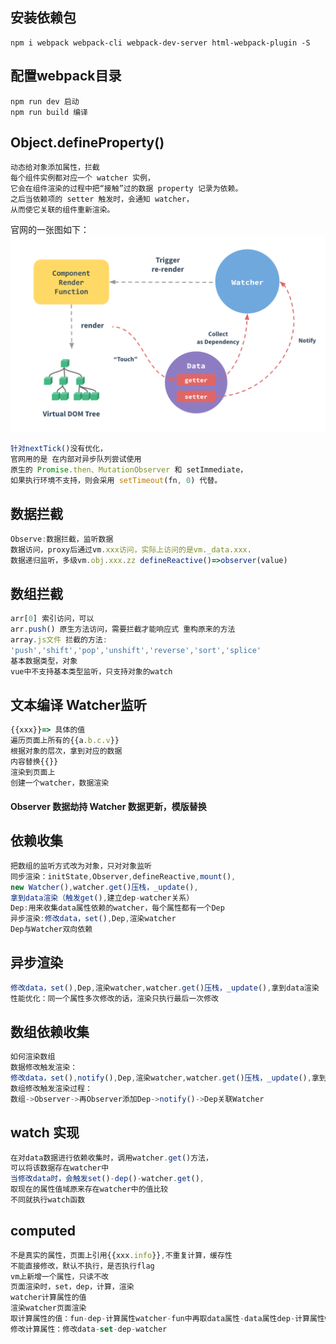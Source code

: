 ## 安装依赖包
```
npm i webpack webpack-cli webpack-dev-server html-webpack-plugin -S
```

## 配置webpack目录
```
npm run dev 启动
npm run build 编译
```

## Object.defineProperty()
```
动态给对象添加属性，拦截
每个组件实例都对应一个 watcher 实例，
它会在组件渲染的过程中把“接触”过的数据 property 记录为依赖。
之后当依赖项的 setter 触发时，会通知 watcher，
从而使它关联的组件重新渲染。
```
官网的一张图如下：
<img src="./data.png" />
```js
针对nextTick()没有优化，
官网用的是 在内部对异步队列尝试使用
原生的 Promise.then、MutationObserver 和 setImmediate，
如果执行环境不支持，则会采用 setTimeout(fn, 0) 代替。
```
## 数据拦截
```js
Observe:数据拦截，监听数据
数据访问，proxy后通过vm.xxx访问，实际上访问的是vm._data.xxx.
数据递归监听，多级vm.obj.xxx.zz defineReactive()=>observer(value)
```

## 数组拦截
```js
arr[0] 索引访问，可以
arr.push() 原生方法访问，需要拦截才能响应式 重构原来的方法
array.js文件 拦截的方法:
'push','shift','pop','unshift','reverse','sort','splice'
基本数据类型，对象
vue中不支持基本类型监听，只支持对象的watch
```

## 文本编译 Watcher监听
```js
{{xxx}}=> 具体的值
遍历页面上所有的{{a.b.c.v}}
根据对象的层次，拿到对应的数据
内容替换{{}}
渲染到页面上
创建一个watcher，数据渲染
```


#### Observer 数据劫持 Watcher 数据更新，模版替换

## 依赖收集
```js
把数组的监听方式改为对象，只对对象监听
同步渲染：initState,Observer,defineReactive,mount(),
new Watcher(),watcher.get()压栈，_update(),
拿到data渲染（触发get(),建立dep-watcher关系）
Dep:用来收集data属性依赖的watcher，每个属性都有一个Dep
异步渲染:修改data，set(),Dep,渲染watcher
Dep与Watcher双向依赖
```


## 异步渲染
```js
修改data，set(),Dep,渲染watcher,watcher.get()压栈，_update(),拿到data渲染
性能优化：同一个属性多次修改的话，渲染只执行最后一次修改
```


## 数组依赖收集
```js
如何渲染数组
数据修改触发渲染：
修改data，set(),notify(),Dep,渲染watcher,watcher.get()压栈，_update(),拿到data渲染
数组修改触发渲染过程：
数组->Observer->再Observer添加Dep->notify()->Dep关联Watcher
```


## watch 实现
```js
在对data数据进行依赖收集时，调用watcher.get()方法，
可以将该数据存在watcher中
当修改data时，会触发set()-dep()-watcher.get(),
取现在的属性值域原来存在watcher中的值比较
不同就执行watch函数
```


## computed
```js
不是真实的属性，页面上引用{{xxx.info}},不重复计算，缓存性
不能直接修改，默认不执行，是否执行flag
vm上新增一个属性，只读不改
页面渲染时，set，dep，计算，渲染
watcher计算属性的值
渲染watcher页面渲染
取计算属性的值：fun-dep-计算属性watcher-fun中再取data属性-data属性dep-计算属性watcher
修改计算属性：修改data-set-dep-watcher
```





